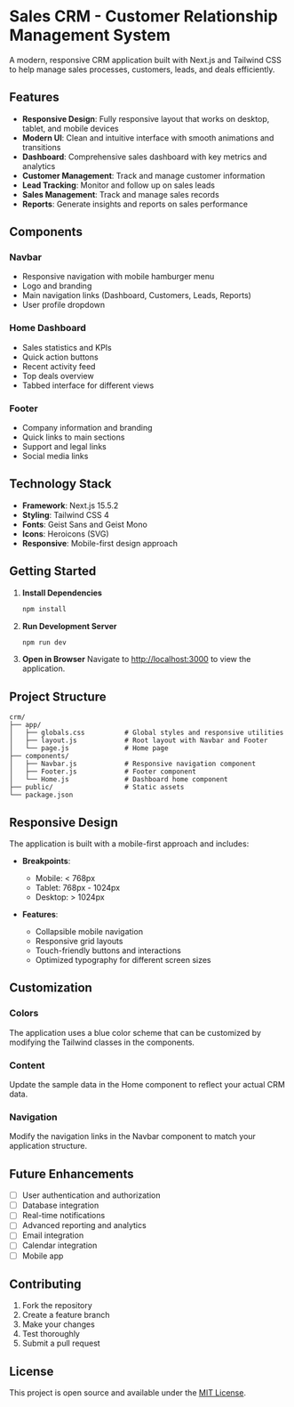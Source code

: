 # Sales CRM - Customer Relationship Management System

A modern, responsive CRM application built with Next.js and Tailwind CSS to help manage sales processes, customers, leads, and deals efficiently.

## Features

- **Responsive Design**: Fully responsive layout that works on desktop, tablet, and mobile devices
- **Modern UI**: Clean and intuitive interface with smooth animations and transitions
- **Dashboard**: Comprehensive sales dashboard with key metrics and analytics
- **Customer Management**: Track and manage customer information
- **Lead Tracking**: Monitor and follow up on sales leads
- **Sales Management**: Track and manage sales records
- **Reports**: Generate insights and reports on sales performance

## Components

### Navbar
- Responsive navigation with mobile hamburger menu
- Logo and branding
- Main navigation links (Dashboard, Customers, Leads, Reports)
- User profile dropdown

### Home Dashboard
- Sales statistics and KPIs
- Quick action buttons
- Recent activity feed
- Top deals overview
- Tabbed interface for different views

### Footer
- Company information and branding
- Quick links to main sections
- Support and legal links
- Social media links

## Technology Stack

- **Framework**: Next.js 15.5.2
- **Styling**: Tailwind CSS 4
- **Fonts**: Geist Sans and Geist Mono
- **Icons**: Heroicons (SVG)
- **Responsive**: Mobile-first design approach

## Getting Started

1. **Install Dependencies**
   ```bash
   npm install
   ```

2. **Run Development Server**
   ```bash
   npm run dev
   ```

3. **Open in Browser**
   Navigate to [http://localhost:3000](http://localhost:3000) to view the application.

## Project Structure

```
crm/
├── app/
│   ├── globals.css          # Global styles and responsive utilities
│   ├── layout.js            # Root layout with Navbar and Footer
│   └── page.js              # Home page
├── components/
│   ├── Navbar.js            # Responsive navigation component
│   ├── Footer.js            # Footer component
│   └── Home.js              # Dashboard home component
├── public/                  # Static assets
└── package.json
```

## Responsive Design

The application is built with a mobile-first approach and includes:

- **Breakpoints**: 
  - Mobile: < 768px
  - Tablet: 768px - 1024px
  - Desktop: > 1024px

- **Features**:
  - Collapsible mobile navigation
  - Responsive grid layouts
  - Touch-friendly buttons and interactions
  - Optimized typography for different screen sizes

## Customization

### Colors
The application uses a blue color scheme that can be customized by modifying the Tailwind classes in the components.

### Content
Update the sample data in the Home component to reflect your actual CRM data.

### Navigation
Modify the navigation links in the Navbar component to match your application structure.

## Future Enhancements

- [ ] User authentication and authorization
- [ ] Database integration
- [ ] Real-time notifications
- [ ] Advanced reporting and analytics
- [ ] Email integration
- [ ] Calendar integration
- [ ] Mobile app

## Contributing

1. Fork the repository
2. Create a feature branch
3. Make your changes
4. Test thoroughly
5. Submit a pull request

## License

This project is open source and available under the [MIT License](LICENSE).
